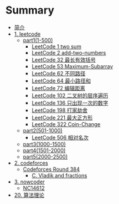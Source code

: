 # Summary

* [简介](README.md)
* [1. leetcode](1-leetcode/README.md)
  * [part1(1-500)](1-leetcode/part1(1-500)/README.md)
    * [LeetCode 1 two sum](1-leetcode/part1(1-500)/LeetCode-1-two-sum.md)
    * [LeetCode 2 add-two-numbers](1-leetcode/part1(1-500)/LeetCode-2-add-two-numbers.md)
    * [LeetCode 32 最长有效括号](1-leetcode/part1(1-500)/LeetCode-32-最长有效括号.md)
    * [LeetCode 53 Maximum-Subarray](1-leetcode/part1(1-500)/LeetCode-53-Maximum-Subarray.md)
    * [LeetCode 62 不同路径](1-leetcode/part1(1-500)/LeetCode-62-不同路径.md)
    * [LeetCode 64 最小路径和](1-leetcode/part1(1-500)/LeetCode-64-最小路径和.md)
    * [LeetCode 72 编辑距离](1-leetcode/part1(1-500)/LeetCode-72-编辑距离.md)
    * [LeetCode 102 二叉树的层序遍历](1-leetcode/part1(1-500)/LeetCode-102-二叉树的层序遍历.md)
    * [LeetCode 136 只出现一次的数字](1-leetcode/part1(1-500)/LeetCode-136-只出现一次的数字.md)
    * [LeetCode 198 打家劫舍](1-leetcode/part1(1-500)/LeetCode-198-打家劫舍.md)
    * [LeetCode 221 最大正方形](1-leetcode/part1(1-500)/LeetCode-221-最大正方形.md)
    * [LeetCode 322 Coin-Change](1-leetcode/part1(1-500)/LeetCode-322-Coin-Change.md)
  * [part2(501-1000)](1-leetcode/part2(501-1000)/README.md)
    * [LeetCode 506 相对名次](1-leetcode/part2(501-1000)/LeetCode-506-相对名次.md)
  * [part3(1000-1500)](1-leetcode/part3(1000-1500)/README.md)
  * [part4(1501-2000)](1-leetcode/part4(1501-2000)/README.md)
  * [part5(2000-2500)](1-leetcode/part5(2000-2500)/README.md)
* [2. codeforces](2-codeforces/README.md)
  * [Codeforces Round 384](2-codeforces/Codeforces-Round-384/README.md)
    * [C. Vladik and fractions](2-codeforces/Codeforces-Round-384/C.%20Vladik%20and%20fractions.md)
* [3. nowcoder](3-nowcoder/README.md)
  * [NC14612](3-nowcoder/NC14612.md)
* [20. 算法理论](20-算法理论/README.md)

